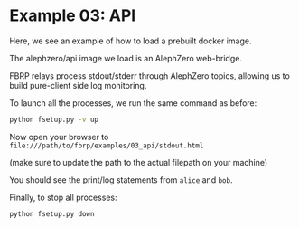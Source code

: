 # Example 03: API

Here, we see an example of how to load a prebuilt docker image.

The alephzero/api image we load is an AlephZero web-bridge.

FBRP relays process stdout/stderr through AlephZero topics, allowing us to build pure-client side log monitoring.

To launch all the processes, we run the same command as before:
```sh
python fsetup.py -v up
```

Now open your browser to `file:///path/to/fbrp/examples/03_api/stdout.html`

(make sure to update the path to the actual filepath on your machine)

You should see the print/log statements from `alice` and `bob`.

Finally, to stop all processes:
```sh
python fsetup.py down
```

